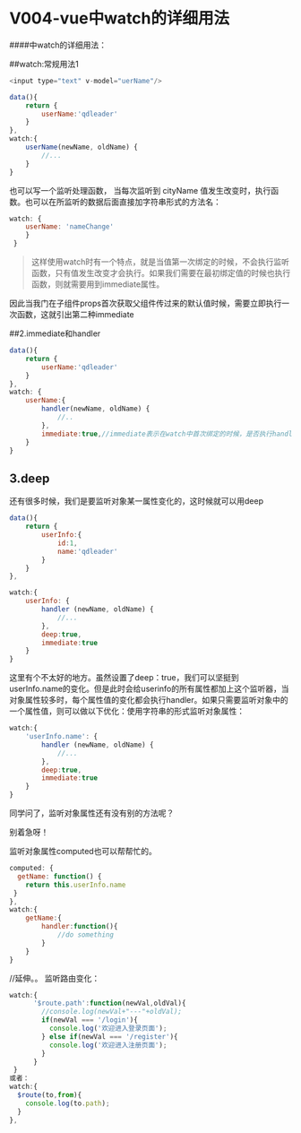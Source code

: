 # V004-vue中watch的详细用法
####中watch的详细用法：

##watch:常规用法1
```js
<input type="text" v-model="uerName"/>

data(){
	return {
		userName:'qdleader'
	}
},
watch:{
	userName(newName, oldName) {
		//...
	}
}
```

也可以写一个监听处理函数，
当每次监听到 cityName 值发生改变时，执行函数。也可以在所监听的数据后面直接加字符串形式的方法名：

```js
watch: {
    userName: 'nameChange'
    }
 } 
```

>这样使用watch时有一个特点，就是当值第一次绑定的时候，不会执行监听函数，只有值发生改变才会执行。如果我们需要在最初绑定值的时候也执行函数，则就需要用到immediate属性。

因此当我门在子组件props首次获取父组件传过来的默认值时候，需要立即执行一次函数，这就引出第二种immediate

##2.immediate和handler
```js
data(){
	return {
		userName:'qdleader'
	}
},
watch: {
	userName:{
		handler(newName, oldName) {
			//..
		},
		immediate:true,//immediate表示在watch中首次绑定的时候，是否执行handler，值为true则表示在watch中声明的时候，就立即执行handler方法，值为false，则和一般使用watch一样，在数据发生变化的时候才执行handler。
	}
}
```


## 3.deep
还有很多时候，我们是要监听对象某一属性变化的，这时候就可以用deep

```js
data(){
	return {
		userInfo:{
			id:1,
			name:'qdleader'
		}
	}
},

watch:{
	userInfo: {
		handler (newName, oldName) {
			//...
		},
		deep:true,
		immediate:true
	}
}
```

这里有个不太好的地方。虽然设置了deep：true，我们可以坚挺到userInfo.name的变化。但是此时会给userinfo的所有属性都加上这个监听器，当对象属性较多时，每个属性值的变化都会执行handler。如果只需要监听对象中的一个属性值，则可以做以下优化：使用字符串的形式监听对象属性：

```js
watch:{
	'userInfo.name': {
		handler (newName, oldName) {
			//...
		},
		deep:true,
		immediate:true
	}
}
```

同学问了，监听对象属性还有没有别的方法呢？

别着急呀！

监听对象属性computed也可以帮帮忙的。

```js
computed: {
  getName: function() {
	return this.userInfo.name
 }
},
watch:{
	getName:{
		handler:function(){
			//do something
		}
	}
}
```




//延伸。。
监听路由变化：

```js
watch:{
      '$route.path':function(newVal,oldVal){
        //console.log(newVal+"---"+oldVal);
        if(newVal === '/login'){
          console.log('欢迎进入登录页面');
        } else if(newVal === '/register'){
          console.log('欢迎进入注册页面');
        }
      }
 }
或者：
watch:{
  $route(to,from){
    console.log(to.path);
  }
},
```